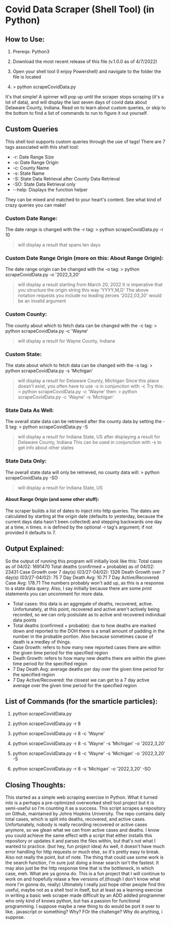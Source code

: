 # Covid Data Scraper (Shell Tool) (in Python)
 
## How to Use:

1. Prereqs: Python3

1. Download the most recent release of this file (v.1.0.0 as of 4/7/2022)

1. Open your shell tool (I enjoy Powershell) and navigate to the folder the file is located

1. \> python scrapeCovidData.py

It's that simple! A spinner will pop up until the scraper stops scraping (it's a lot of data), and will display the last seven days of covid data about Delaware County, Indiana. Read on to learn about custom queries, or skip to the bottom to find a list of commands to run to figure it out yourself. 

## Custom Queries
This shell tool supports custom queries through the use of tags! There are 7 tags associated with this shell tool:
<ul>
<li>-r: Date Range Size</li>
<li>-o: Date Range Origin</li>
<li>-c: County Name</li>
<li>-s: State Name</li>
<li>-S: State Data Retrieval after County Data Retrieval</li>
<li>-SO: State Data Retrieval only</li>
<li>--help: Displays the function helper</li>
</ul>

They can be mixed and matched to your heart's content. See what kind of crazy queries you can make!

### Custom Date Range:
The date range is changed with the -r tag:
\> python scrapeCovidData.py -r 10 
> will display a result that spans ten days

### Custom Date Range Origin (more on this: About Range Origin):
The date range origin can be changed with the -o tag:
\> python scrapeCovidData.py -o '2022,3,20' 
> will display a result starting from March 20, 2022
It is imperative that you structure the origin string this way 'YYYY,M,D'
The above notation requests you include no leading zeroes '2022,03,20' would be an invalid argument

### Custom County:
The county about which to fetch data can be changed with the -c tag:
\> python scrapeCovidData.py -c 'Wayne'
> will display a result for Wayne County, Indiana

### Custom State:
The state about which to fetch data can be changed with the -s tag:
\> python scrapeCovidData.py -s 'Michigan' 
> will display a result for Delaware County, Michigan
Since this place doesn't exist, you often have to use -s in conjunction with -c 
> Try this:
\> python scrapeCovidData.py -c 'Wayne' 
> then:
\> python scrapeCovidData.py -c 'Wayne' -s 'Michigan'

### State Data As Well:
The overall state data can be retrieved after the county data by setting the -S tag:
\> python scrapeCovidData.py -S 
> will display a result for Indiana State, US after displaying a result for Delaware County, Indiana
This can be used in conjunction with -s to get info about other states

### State Data Only:
The overall state data will only be retrieved, no county data will:
\> python scrapeCovidData.py -SO 
> will display a result for Indiana State, US

#### About Range Origin (and some other stuff):
The scraper builds a list of dates to inject into http queries. The dates are calculated by starting at the origin date (defaults to yesterday, because the current days data hasn't been collected) and stepping backwards one day at a time, n times. n is defined by the optional -r tag's argument; if not provided it defaults to 7. 

## Output Explained:
So the output of running this program will initially look like this:
        Total cases as of 04/02: 1691470
        Total deaths (confirmed + probable) as of 04/02: 23431
        Case Growth over 7 day(s) (03/27-04/02): 1326
        Death Growth over 7 day(s) (03/27-04/02): 75
        7 Day Death Avg: 10.71
        7 Day Active/Recovered Case Avg: 178.71
The numbers probably won't add up, as this is a response to a state data query. Also, I say initially because there are some print statements you can uncomment for more data. 
- Total cases: this data is an aggregate of deaths, recovered, active. Unfortunately, at this point, recovered and active aren't actively being recorded, so we can only postulate as to active and recovered individual data points
- Total deaths (confirmed + probable): due to how deaths are marked down and reported to the DOH there is a small amount of padding in the number in the probable portion. Also because sometimes cause of death is a medley of things. 
- Case Growth: refers to how many new reported cases there are within the given time period for the specified region
- Death Growth: refers to how many new deaths there are within the given time period for the specified region
- 7 Day Death Avg: average deaths per day over the given time period for the specified region
- 7 Day Active/Recovered: the closest we can get to a 7 day active average over the given time period for the specified region


## List of Commands (for the smarticle particles):

1. python scrapeCovidData.py

1. python scrapeCovidData.py -r 8

1. python scrapeCovidData.py -r 8 -c 'Wayne'

1. python scrapeCovidData.py -r 8 -c 'Wayne' -s 'Michigan' -o '2022,3,20'

1. python scrapeCovidData.py -r 8 -c 'Wayne' -s 'Michigan' -o '2022,3,20' -S

1. python scrapeCovidData.py -r 8 -s 'Michigan' -o '2022,3,20' -SO

## Closing Thoughts:
This started as a simple web scraping exercise in Python. What it turned into is a perhaps a pre-optimized overworked shell tool project but it is semi-useful so I'm counting it as a success.
This script scrapes a repository on Github, maintained by Johns Hopkins University. The repo contains daily total cases, which is split into deaths, recovered, and active cases. Unfortunately, nobody is really recording recovered or active cases anymore, so we glean what we can from active cases and deaths.
I know you could achieve the same effect with a script that either installs this repository or updates it and parses the files within, but that's not what I wanted to practice. (but hey, fun project idea) As well, it doesn't have much error handling for http requests or much else, so it's pretty easy to break. Also not really the point, but of note. The thing that could use some work is the search function, I'm sure just doing a linear search isn't the fastest. It may also just be the http response time that is the bottleneck, in which case, meh. What are ya gonna do. This is a fun project that I will continue to work on and hopefully relase a few versions of.(though I don't know what more I'm gonna do, really) Ultimately I really just hope other people find this useful, maybe not as a shell tool in itself, but at least as a learning exercise in writing a basic web scraper made difficult by an ADD addled programmer who only kind of knows python, but has a passion for functional programming. I suppose maybe a new thing to do would be port it over to like.. javascript or something? Why? FOr the challenge? Why do anything, i suppose. 